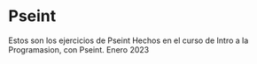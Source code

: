 # Pseint
Estos son los ejercicios de Pseint Hechos en el curso de Intro a la Programasion, con Pseint. Enero 2023
